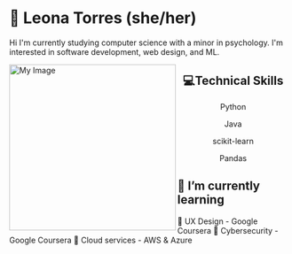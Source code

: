# 🦦 Leona Torres (she/her)

Hi I'm currently studying computer science with a minor in psychology. I'm interested in software development, web design, and ML. 

<img align="left" width= "300" src="https://media.giphy.com/media/Sm9AfJRiZofjlrkAAl/giphy.gif" alt="My Image" >

<div align="center">

## 💻Technical Skills

Python

Java

scikit-learn

Pandas
</div>

## 🔭 I’m currently learning  
🌱 UX Design - Google Coursera 
🌱 Cybersecurity - Google Coursera 
🌱 Cloud services - AWS & Azure

